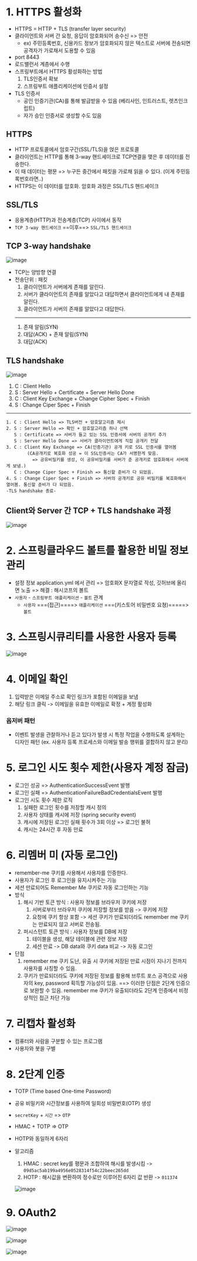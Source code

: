 # 1. HTTPS 활성화
- HTTPS = HTTP + TLS (transfer layer security)
- 클라이언트와 서버 간 요청, 응답이 암호화되어 송수신 => 안전
  - ex) 주민등록번호, 신용카드 정보가 암호화되지 않은 텍스트로 서버에 전송되면 공격자가 가로채서 도용할 수 있음
- port 8443
- 로드밸런서 계층에서 수행
- 스프링부트에서 HTTPS 활성화하는 방법
  1. TLS인증서 확보
  2. 스프링부트 애플리케이션에 인증서 설정
- TLS 인증서
  - 공인 인증기관(CA)를 통해 발급받을 수 있음 (베리사인, 인트러스트, 렛츠인크립트)
  - 자가 승인 인증서로 생성할 수도 있음
 
## HTTPS
- HTTP 프로토콜에서 암호구간(SSL/TLS)을 얹은 프로토콜
- 클라이언트는 HTTP를 통해 3-way 핸드셰이크로 TCP연결을 맺은 후 데이터를 전송한다.
- 이 때 데이터는 평문 => 누구든 중간에서 패킷을 가로채 읽을 수 있다. (이게 주민등록번호라면..)
- HTTPS는 이 데이터를 암호화. 암호화 과정은 SSL/TLS 핸드셰이크

## SSL/TLS
- 응용계층(HTTP)과 전송계층(TCP) 사이에서 동작
- `TCP 3-way 핸드셰이크` ==이후==> `SSL/TLS 핸드셰이크`

## TCP 3-way handshake
![image](https://github.com/acrnm148/book-study/assets/67724306/41660e14-dbfb-433c-82ef-19a43313d24e)

- TCP는 양방향 연결
- 전송단위 : 패킷
  1. 클라이언트가 서버에게 존재를 알린다.
  2. 서버가 클라이언트의 존재를 알았다고 대답하면서 클라이언트에게 내 존재를 알린다.
  3. 클라이언트가 서버의 존재를 알았다고 대답한다.
  ----
  1. 존재 알림(SYN)
  2. 대답(ACK) + 존재 알림(SYN)
  3. 대답(ACK)

## TLS handshake
![image](https://github.com/acrnm148/book-study/assets/67724306/4691d1fe-3657-41cc-8230-fa81e2d6ca38)

1. C : Client Hello
2. S : Server Hello + Certificate + Server Hello Done
3. C : Client Key Exchange + Change Cipher Spec + Finish
4. S : Change Ciper Spec + Finish
---
```
1. C : Client Hello => TLS버전 + 암호알고리즘 제시
2. S : Server Hello => 확인 + 암호알고리즘 하나 선택
   S : Certificate => 서버가 들고 있는 SSL 인증서에 서버의 공개키 추가
   S : Server Hello Done => 서버가 클라이언트에게 직접 공개키 전달
3. C : Client Key Exchange => CA(인증기관) 공개 키로 SSL 인증서를 열어봄
        (CA공개키로 복호화 성공 = 이 SSL인증서는 CA가 서명한게 맞음.
          => 공유비밀키를 생성, 이 공유비밀키를 서버가 준 공개키로 암호화해서 서버에게 보냄.)
   C : Change Ciper Spec + Finish => 통신할 준비가 다 되었음.
4. S : Change Ciper Spec + Finish => 서버의 공개키로 공유 비밀키를 복호화해서 열어봄. 통신할 준비가 다 되었음.
-TLS handshake 종료-
```

## Client와 Server 간 TCP + TLS handshake 과정

![image](https://github.com/acrnm148/book-study/assets/67724306/8f0dfa71-96b7-44fb-96ec-a48fee3be94d)



# 2. 스프링클라우드 볼트를 활용한 비밀 정보 관리
- 설정 정보 application.yml 에서 관리 => 암호화X 문자열로 작성, 깃허브에 올리면 노출
  => 해결 : 해시코프의 볼트
- `사용자` - `스프링부트 애플리케이션` - `볼트` 관계
  - `사용자` ===(접근)====> `애플리케이션` ===(키스토어 비밀번호 요쳥)=====> `볼트`
  

# 3. 스프링시큐리티를 사용한 사용자 등록
![image](https://github.com/acrnm148/book-study/assets/67724306/f71281d4-ff89-40c0-b086-5608f0a82660)


# 4. 이메일 확인
1. 입력받은 이메일 주소로 확인 링크가 포함된 이메일을 보냄
2. 해당 링크 클릭 -> 이메일을 유효한 이메일로 확정 + 계정 활성화

### 옵저버 패턴
- 이벤트 발생을 관찰하거나 듣고 있다가 발생 시 특정 작업을 수행하도록 설계하는 디자인 패턴
  (ex. 사용자 등록 프로세스와 이메일 발송 행위를 결합하지 않고 분리)


# 5. 로그인 시도 횟수 제한(사용자 계정 잠금)
- 로그인 성공 => AuthenticationSuccessEvent 발행
- 로그인 실패 => AuthenticationFailureBadCredentialsEvent 발행
- 로그인 시도 횟수 제한 로직
  1. 실패한 로그인 횟수를 저장할 캐시 정의
  2. 사용자 상태를 캐시에 저장 (spring security event)
  3. 캐시에 저장된 로그인 실패 횟수가 3회 이상 => 로그인 불허
  4. 캐시는 24시간 후 자동 만료


# 6. 리멤버 미 (자동 로그인)
- remember-me 쿠키를 사용해서 사용자를 인증한다.
- 사용자가 로그인 후 로그인을 유지시켜주는 기능
- 세션 만료되어도 Remember Me 쿠키로 자동 로그인하는 기능
- 방식
  1. 해시 기반 토큰 방식 : 사용자 정보를 브라우저 쿠키에 저장
     1. 서버로부터 브라우저 쿠키에 저장할 정보를 받음 -> 쿠키에 저장
     2. 요청에 쿠키 항상 포함
        -> 세션 쿠키가 만료되더라도 remember me 쿠키는 만료되지 않고 서버로 전송됨.
  2. 퍼시스턴트 토큰 방식 : 사용자 정보를 DB에 저장
     1. 테이블을 생성, 해당 테이블에 관련 정보 저장
     2. 세션 만료 -> DB data와 쿠키 data 비교 -> 자동 로그인
- 단점
  1. remember me 쿠키 도난, 유출 시 쿠키에 저장된 만료 시점이 지나기 전까지 사용자를 사칭할 수 있음.
  2. 쿠키가 만료되더라도 쿠키에 저장된 정보를 활용해 브루트 포스 공격으로 사용자의 key, password 획득할 가능성이 있음.
==> 이러한 단점은 2단계 인증으로 보완할 수 있음.
remember me 쿠키가 유출되더라도 2단계 인증에서 비정상적인 접근 차단 가능

# 7. 리캡차 활성화
- 컴퓨터와 사람을 구분할 수 있는 프로그램
- 사용자와 봇을 구별


# 8. 2단계 인증
- TOTP (Time based One-time Password)
- 공유 비밀키와 시간정보를 사용하여 일회성 비밀번호(OTP) 생성
- `secretKey` + `시간` => `OTP`
- HMAC + TOTP => OTP
- HOTP와 동일하게 6자리
- 알고리즘
  1. HMAC : secret key를 평문과 조합하여 해시를 발생시킴 
    -> `09d5ac5ab199a4956e0528314f54c22beec265dd`
  2. HOTP : 해시값을 변환하여 정수로만 이루어진 6자리 값 반환
    -> `011374`
  
  ![image](https://github.com/acrnm148/book-study/assets/67724306/d4b3100d-281f-46df-b656-c179009d4c54)


# 9. OAuth2

![image](https://github.com/acrnm148/book-study/assets/67724306/f6aa93a7-1382-415d-bea7-200c5ee400db)

![image](https://github.com/acrnm148/book-study/assets/67724306/f342af92-8f5b-481f-8162-aa2e654170bf)

![image](https://github.com/acrnm148/book-study/assets/67724306/a7477ea7-4020-45e6-b829-a35205907bb0)


